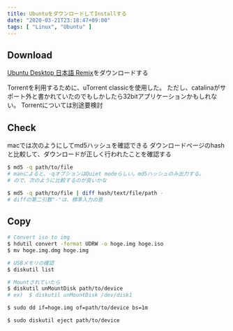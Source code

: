 ```yaml
---
title: UbuntuをダウンロードしてInstallする
date: "2020-03-21T23:18:47+09:00"
tags: [ "Linux", "Ubuntu" ]
---
```


## Download

[Ubuntu Desktop 日本語 Remix](https://www.ubuntulinux.jp/download/ja-remix)をダウンロードする

Torrentを利用するために、uTorrent classicを使用した。
ただし、catalinaがサポート外と書かれていたのでもしかしたら32bitアプリケーションかもしれない。
Torrentについては別途要検討

## Check

macでは次のようにしてmd5ハッシュを確認できる
ダウンロードページのhashと比較して、ダウンロードが正しく行われたことを確認する

```sh
$ md5 -q path/to/file
# manによると、-qオプションはQuiet modeらしい。md5ハッシュのみ出力する。
# ので、次のように比較するのが良いかな

$ md5 -q path/to/file | diff hash/text/file/path -
# diffの第二引数"-"は、標準入力の意
```

## Copy

```sh
# Convert iso to img
$ hdutil convert -format UDRW -o hoge.img hoge.iso
$ mv hoge.img.dmg hoge.img

# USBメモリの確認
$ diskutil list

# Mountされていたら
$ diskutil unMountDisk path/to/device
# ex)  $ diskutil unMountDisk /dev/disk1

$ sudo dd if=hoge.img of=path/to/device bs=1m

$ sudo diskutil eject path/to/device
```
